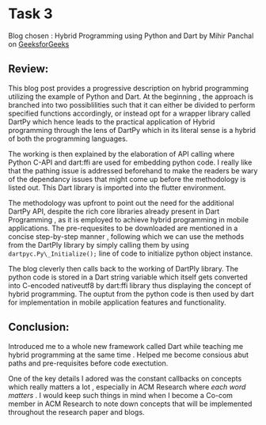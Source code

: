 # Task 3

Blog chosen : Hybrid Programming using Python and Dart by Mihir Panchal on [GeeksforGeeks](https://www.geeksforgeeks.org/python/hybrid-programming-using-python-and-dart/)

## Review:

This blog post provides a progressive description on hybrid programming utilizing the example of Python and Dart. At the beginning , the approach is branched into two possiblilities such that it can either be divided to perform specified functions accordingly, or instead opt for a wrapper library called DartPy which hence leads to the practical application of Hybrid programming through the lens of DartPy which in its literal sense is a hybrid of both the programming languages.

The working is then explained by the elaboration of API calling where Python C-API and dart:ffi are used for embedding python code. I really like that the pathing issue is addressed beforehand to make the readers be wary of the dependancy issues that might come up before the methodology is listed out. This Dart library is imported into the flutter environment.

The methodology was upfront to point out the need for the additional DartPy API, despite the rich core libraries already present in Dart Programming , as it is employed
to achieve hybrid programming in mobile applications. The pre-requesites to be downloaded are mentioned in a concise step-by-step manner , following which we can use
the methods from the DartPly library by simply calling them by using `dartpyc.Py\_Initialize();` line of code to initialize python object instance.

The blog cleverly then calls back to the working of DartPly library. The python code is stored in a Dart  string variable which itself gets converted 
into C-encoded nativeutf8 by dart:ffi library thus displaying the concept of hybrid programming. The ouptut from the python code is then used by dart for 
implementation in mobile application features and functionality.

## Conclusion: 

Introduced me to a whole new framework called Dart while teaching me hybrid programming at the same time . Helped me become consious abut paths and pre-requisites before
code exectution.

One of the key details I adored was the constant callbacks on concepts which really matters a lot , especially in ACM Research where *each word matters* . 
I would keep such things in mind when I become a Co-com member in ACM Research to note down concepts that will be implemented throughout the research paper and blogs.
